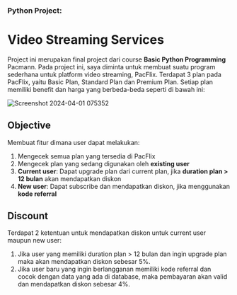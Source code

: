 ### Python Project:
# Video Streaming Services

Project ini merupakan final project dari course **Basic Python Programming** Pacmann. Pada project ini, saya diminta untuk membuat suatu program sederhana untuk platform video streaming, PacFlix. Terdapat 3 plan pada PacFlix, yaitu Basic Plan, Standard Plan dan Premium Plan. Setiap plan memiliki benefit dan harga yang berbeda-beda seperti di bawah ini:

![Screenshot 2024-04-01 075352](https://github.com/febbyngrni/video-streaming-services/assets/152588325/22945abd-0666-4ef5-bafa-84535bbb9083)

## Objective
Membuat fitur dimana user dapat melakukan:
1. Mengecek semua plan yang tersedia di PacFlix
2. Mengecek plan yang sedang digunakan oleh **existing user**
3. **Current user**: Dapat upgrade plan dari current plan, jika **duration plan > 12 bulan** akan mendapatkan diskon
4. **New user**: Dapat subscribe dan mendapatkan diskon, jika menggunakan **kode referral**

## Discount
Terdapat 2 ketentuan untuk mendapatkan diskon untuk current user maupun new user:
1. Jika user yang memiliki duration plan > 12 bulan dan ingin upgrade plan maka akan mendapatkan diskon sebesar 5%.
2. Jika user baru yang ingin berlangganan memiliki kode referral dan cocok dengan data yang ada di database, maka pembayaran akan valid dan mendapatkan diskon sebesar 4%.
